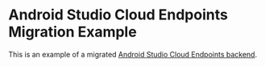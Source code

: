 # Android Studio Cloud Endpoints Migration Example

This is an example of a migrated [Android Studio Cloud Endpoints backend][1].


[1]: https://cloud.google.com/tools/android-studio/app_engine/add_module

